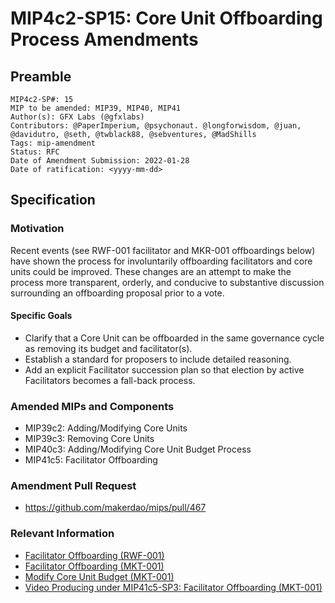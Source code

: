 # MIP4c2-SP15: Core Unit Offboarding Process Amendments

## Preamble

```
MIP4c2-SP#: 15
MIP to be amended: MIP39, MIP40, MIP41
Author(s): GFX Labs (@gfxlabs)
Contributors: @PaperImperium, @psychonaut. @longforwisdom, @juan, @davidutro, @seth, @twblack88, @sebventures, @MadShills
Tags: mip-amendment
Status: RFC
Date of Amendment Submission: 2022-01-28
Date of ratification: <yyyy-mm-dd>
```

## Specification

### Motivation

Recent events (see RWF-001 facilitator and MKR-001 offboardings below) have shown the process for involuntarily offboarding facilitators and core units could be improved. These changes are an attempt to make the process more transparent, orderly, and conducive to substantive discussion surrounding an offboarding proposal prior to a vote.

#### Specific Goals

* Clarify that a Core Unit can be offboarded in the same governance cycle as removing its budget and facilitator(s).
* Establish a standard for proposers to include detailed reasoning.
* Add an explicit Facilitator succession plan so that election by active Facilitators becomes a fall-back process.

### Amended MIPs and Components

* MIP39c2: Adding/Modifying Core Units
* MIP39c3: Removing Core Units
* MIP40c3: Adding/Modifying Core Unit Budget Process
* MIP41c5: Facilitator Offboarding

### Amendment Pull Request

* https://github.com/makerdao/mips/pull/467

### Relevant Information

* [Facilitator Offboarding (RWF-001)](https://forum.makerdao.com/t/mip41c5-sp2-facilitator-offboarding-rwf-001/11306)
* [Facilitator Offboarding (MKT-001)](https://forum.makerdao.com/t/mip41c5-sp3-facilitator-offboarding-mkt-001/12058)
* [Modify Core Unit Budget (MKT-001)](https://forum.makerdao.com/t/mip40c3-sp49-modify-core-unit-budget-mkt-001/12059/12)
* [Video Producing under MIP41c5-SP3: Facilitator Offboarding (MKT-001)](https://forum.makerdao.com/t/video-producing-under-mip41c5-sp3-facilitator-offboarding-mkt-001/12654/7)